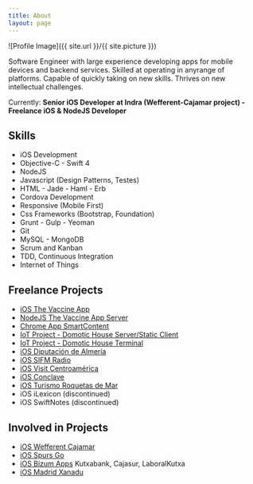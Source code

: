 ```yaml
---
title: About
layout: page
---
```

![Profile Image]({{ site.url }}/{{ site.picture }})

<p>Software Engineer with large experience developing apps for mobile devices 
and backend services. Skilled at operating in anyrange of platforms. Capable 
of quickly taking on new skills. Thrives on new intellectual challenges.</p>

<!-- <p>Currently <b>Lead iOS Developer & Co-Founder</b> at <a href="http://www.nullysoft.com/">NullySoft</a></p> -->
<p>Currently: <b>Senior iOS Developer at Indra (Wefferent-Cajamar project) - Freelance iOS & NodeJS Developer</b></p>

<!--<p>Lorem ipsum dolor sit amet, consectetur adipisicing elit, sed do eiusmod
tempor incididunt ut labore et dolore magna aliqua. Ut enim ad minim veniam,
quis nostrud exercitation ullamco laboris nisi ut aliquip ex ea commodo
consequat. Duis aute irure dolor in reprehenderit in voluptate velit esse
cillum dolore eu fugiat nulla pariatur. Excepteur sint occaecat cupidatat non
proident, sunt in culpa qui officia deserunt mollit anim id est laborum.</p>-->

<h2>Skills</h2>

<ul class="skill-list">
	<li>iOS Development</li>
	<li>Objective-C - Swift 4</li>
	<li>NodeJS</li>
	<li>Javascript (Design Patterns, Testes)</li>
	<li>HTML - Jade - Haml - Erb</li>
	<li>Cordova Development</li>
	<li>Responsive (Mobile First)</li>
	<!-- <li>CSS (Stylus, Sass, Less)</li> -->
	<li>Css Frameworks (Bootstrap, Foundation)</li>
	<!--<li>AngularJS - ReactJS</li>-->
	<li>Grunt - Gulp - Yeoman</li>
	<li>Git</li>
	<!--<li>PHP</li>-->
	<!--<li>Python</li>-->
	<li>MySQL - MongoDB</li>
	<li>Scrum and Kanban</li>
	<li>TDD, Continuous Integration</li>
	<li>Internet of Things</li>
</ul>

<h2>Freelance Projects</h2>

<ul>
	<li><a href="/vaccine-app">iOS The Vaccine App</a></li>
	<li><a href="/vaccine-app-server">NodeJS The Vaccine App Server</a></li>
	<li><a href="/smartContent">Chrome App SmartContent</a></li>
	<li><a href="/domotic-server-public">IoT Project - Domotic House Server/Static Client</a></li>
	<li><a href="/domotic-server-terminal-public">IoT Project - Domotic House Terminal</a></li>
	<li><a href="/dipalme-app">iOS Diputación de Almería</a></li>
	<li><a href="/sifm-app">iOS SIFM Radio</a></li>
	<li><a href="/visit-centroamerica">iOS Visit Centroamérica</a></li>
	<li><a href="/conclave">iOS Conclave</a></li>
	<li><a href="/roquetas-de-mar">iOS Turismo Roquetas de Mar</a></li>
	<li>iOS iLexicon (discontinued)</li>
	<li>iOS SwiftNotes (discontinued)</li>
</ul>

<h2>Involved in Projects</h2>

<ul>
	<li><a href="https://itunes.apple.com/es/app/wefferent-cajamar/id1218170094?mt=8">iOS Wefferent Cajamar</a></li>
	<li><a href="https://itunes.apple.com/gb/app/spurs-go/id490601171?mt=8">iOS Spurs Go</a></li>
	<li><a href="https://bizum.es/">iOS Bizum Apps</a> Kutxabank, Cajasur, LaboralKutxa</li>
	<li><a href="https://itunes.apple.com/es/app/madrid-xanad%C3%BA/id1070194533?mt=8">iOS Madrid Xanadu</a></li>

</ul>
